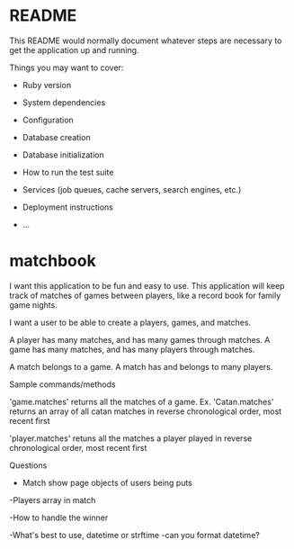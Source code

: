 # README

This README would normally document whatever steps are necessary to get the
application up and running.

Things you may want to cover:

* Ruby version

* System dependencies

* Configuration

* Database creation

* Database initialization

* How to run the test suite

* Services (job queues, cache servers, search engines, etc.)

* Deployment instructions

* ...
# matchbook



  I want this application to be fun and easy to use. This application will keep track of matches of games between players, like a record book for family game nights.

  I want a user to be able to create a players, games, and matches.

  A player has many matches, and has many games through matches.
  A game has many matches, and has many players through matches.

  A match belongs to a game.
  A match has and belongs to many players.

  Sample commands/methods

  'game.matches' returns all the matches of a game. Ex. 'Catan.matches' returns an array of all catan matches in reverse chronological order, most recent first

  'player.matches' retuns all the matches a player played in reverse chronological order, most recent first

Questions

- Match show page objects of users being puts

-Players array in match

-How to handle the winner

-What's best to use, datetime or strftime
-can you format datetime?
